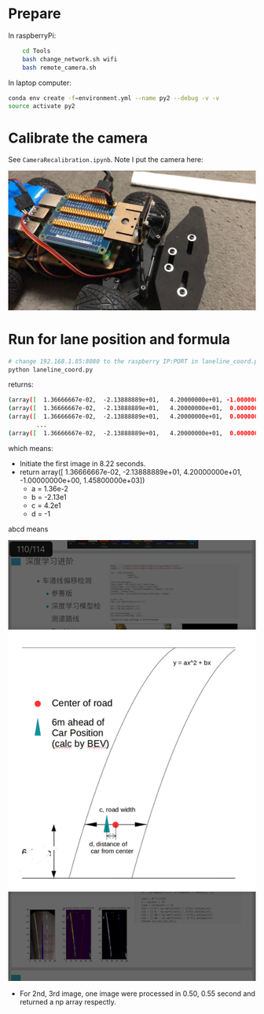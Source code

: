 # Prepare

In raspberryPi:

```bash
    cd Tools
    bash change_network.sh wifi
    bash remote_camera.sh
```

In laptop computer:

```bash
conda env create -f=environment.yml --name py2 --debug -v -v
source activate py2
```

# Calibrate the camera

See ```CameraRecalibration.ipynb```. Note I put the camera here:

![png](cameraPosition.png)

# Run for lane position and formula

```bash
# change 192.168.1.85:8080 to the raspberry IP:PORT in laneline_coord.py before running this script.
python laneline_coord.py
```

returns:

```bash
(array([  1.36666667e-02,  -2.13888889e+01,   4.20000000e+01, -1.00000000e+00,   1.45800000e+03]), 8.224282026290894)
(array([  1.36666667e-02,  -2.13888889e+01,   4.20000000e+01,  0.00000000e+00,   1.47100000e+03]), 0.5016670227050781)
(array([  1.36666667e-02,  -2.13888889e+01,   4.20000000e+01,  0.00000000e+00,   1.47100000e+03]), 0.5490009784698486)
        ...
(array([  1.36666667e-02,  -2.13888889e+01,   4.20000000e+01,  0.00000000e+00,   1.46900000e+03]), 0.39974021911621094)
```

which means:

- Initiate the first image in 8.22 seconds.
- return array([  1.36666667e-02,  -2.13888889e+01,   4.20000000e+01, -1.00000000e+00,   1.45800000e+03])
  - a = 1.36e-2
  - b = -2.13e1
  - c = 4.2e1
  - d = -1

abcd means 

![png](./carmodel.png)

- For 2nd, 3rd image, one image were processed in 0.50, 0.55 second and returned a np array respectly.
